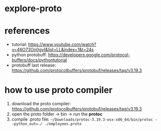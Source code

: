 # explore-proto

# references
* tutorial: https://www.youtube.com/watch?v=46O73On0gyI&list=LL&index=1&t=24s
* python protobuff: https://developers.google.com/protocol-buffers/docs/pythontutorial
* protobuff last release: https://github.com/protocolbuffers/protobuf/releases/tag/v3.19.3

# how to use proto compiler
1. download the proto compiler: https://github.com/protocolbuffers/protobuf/releases/tag/v3.19.3
2. open the proto folder -> bin -> run the **protoc**
3. compile .proto file: `~/Downloads/protoc-3.19.3-osx-x86_64/bin/protoc --python_out=./ ./employees.proto`